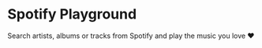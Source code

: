Spotify Playground
==================

Search artists, albums or tracks from Spotify and play the music you love ♥
